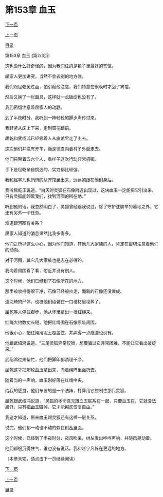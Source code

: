 <h1>第153章   血玉</h1>
            <div><p><a href="./458_%E7%AC%AC153%E7%AB%A0_%E8%A1%80%E7%8E%89.md">下一页</a></p><p><a href="./456_%E7%AC%AC153%E7%AB%A0_%E8%A1%80%E7%8E%89.md">上一页</a></p><p><a href="../">目录</a></p></div>
            <div><p>第153章   血玉 (第2/3页)</p><p>这也没什么好奇怪的，因为我们住的是镇子里最好的宾馆。</p><p>屈家人更加讲究，当然不会去别的地方住。</p><p>我们跟屈乾见过面，怕引起他注意，我们特意在很晚时才回了宾馆。</p><p>然后又换了一张面具，这样就一点破绽也没有了。</p><p>我们密切注意着屈家人的动静。</p><p>到了半夜时分，我听到一阵轻轻的脚步声传过来。</p><p>我赶紧从床上下来，走到窗花跟前。</p><p>屈乾和武绍鸿已经领着人从旅馆里走了出去。</p><p>这次他们并没有开车，而是径直向着村子外面走去。</p><p>他们只带着五六个人，看样子这次行动异常机密。</p><p>手下是屈乾亲自挑选的，实力都比较强。</p><p>我和赵宇凡也悄悄的从宾馆里出来，远远的跟在他们身后。</p><p>我听屈乾正说道，“白天时灵狐在石像附近出现过，这块血玉一定能把它引出来。只有灵狐能领着我们，找到河图的所在地。”</p><p>听到他的话，我忽然明白了，灵狐曾经跟我说过，除了守护沈鹏举的墓地之外，它还有另外一个任务。</p><p>难道跟河图有关系？</p><p>屈家人知道的消息果然比我多得多。</p><p>他们之所以这么小心，因为他们知道，其他几大家族的人，肯定在密切注意着他们的动向。</p><p>对于河图，其它几大家族也是志在必得的。</p><p>我向着周围看了看，附近并没有别人。</p><p>这个时候，他们已经到了石像所在的地方。</p><p>那里被收拾得很干净，石像已经被拉走，而新的石像还没做成。</p><p>连沈琦的尸体，也被他们给装在一口棺材里埋葬了。</p><p>屈乾等人停住脚步，他从怀里拿出一根红绳来。</p><p>红绳大约数丈长短，他把红绳围在石像原址周围。</p><p>他很小心，把红绳用泥土覆盖住，并弄得一点痕迹也没有。</p><p>他跟武绍鸿说道，“三尾灵狐异常狡猾，想要骗过它非常困难，不能让它看出破绽来。”</p><p>武绍鸿过来帮忙，他们把脚印都清理干净。</p><p>屈乾这才把那枚血玉拿出来，向着绳阵里面扔去。</p><p>随着当的一声响，血玉刚好落在红绳中央。</p><p>给我的感觉，他们布置的是一个法阵，打算用它控制住那只灵狐。</p><p>屈乾跟武绍鸿说道，“灵狐的本命真元跟血玉联系在一起，只要血玉在，它就没法离开。只有把血玉毁掉，它才能彻底恢复自由。”</p><p>我这才知道，原来血玉跟灵狐还有这样一层关系。</p><p>说完，他们都一动也不动的躲在树丛里面。</p><p>这个时候，已经到了半夜时分，夜风吹来，树丛发出哗哗声响，并随风晃动着。</p><p>他们都很沉得住气，谁也没有说话。我和赵宇凡躲在更远的地方。</p><p>（本章未完，请点击下一页继续阅读）</p></div>
            <div><p><a href="./458_%E7%AC%AC153%E7%AB%A0_%E8%A1%80%E7%8E%89.md">下一页</a></p><p><a href="./456_%E7%AC%AC153%E7%AB%A0_%E8%A1%80%E7%8E%89.md">上一页</a></p><p><a href="../">目录</a></p></div>